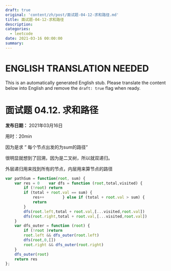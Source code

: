 ```yaml
---
draft: true
original: 'content/zh/post/面试题-04-12-求和路径.md'
title: 面试题-04-12-求和路径
description: 
categories:
  - leetcode
date: 2021-03-16 00:00:00
summary: 
---
```


# ENGLISH TRANSLATION NEEDED

This is an automatically generated English stub. Please translate the content below into English and remove the `draft: true` flag when ready.

<!-- ORIGINAL CHINESE CONTENT STARTS -->
# 面试题 04.12. 求和路径

**发布日期：** 2021年03月16日

用时：20min

因为是求 ” 每个节点出发的为sum的路径”

很明显就想到了回溯，因为是二叉树，所以就双递归。

外层递归用来找到所有的节点，内层用来算节点的路径

```javascript
var pathSum = function(root, sum) {
    var res = 0    var dfs = function (root,total,visited) {
        if (!root) return
        if (total + root.val == sum) {
            res++        } else if (total + root.val > sum) {
            return
        }
        dfs(root.left,total + root.val,[...visited,root.val])
        dfs(root.right,total + root.val,[...visited,root.val])
    }
    var dfs_outer = function (root) {
        if (!root )return
        root.left && dfs_outer(root.left)
        dfs(root,0,[])
        root.right && dfs_outer(root.right)
    }
    dfs_outer(root)
    return res
};
```
<!-- ORIGINAL CHINESE CONTENT ENDS -->
